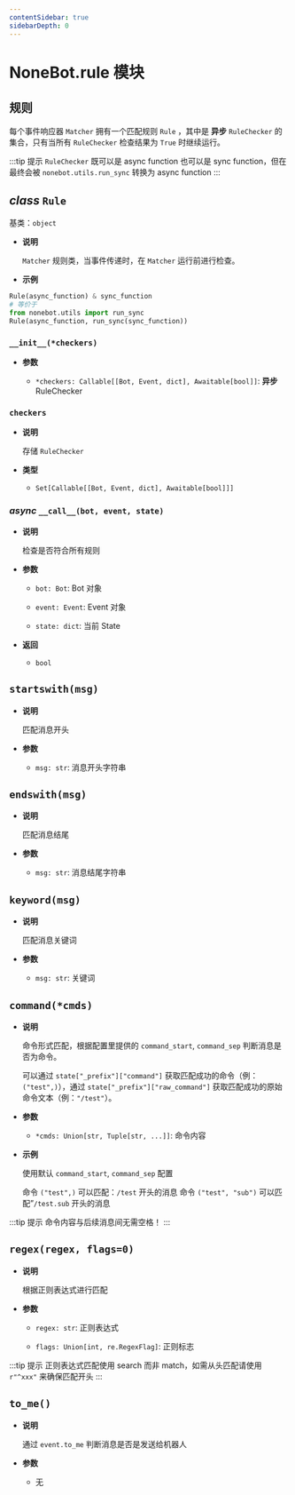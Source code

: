 ```yaml
---
contentSidebar: true
sidebarDepth: 0
---
```


# NoneBot.rule 模块

## 规则

每个事件响应器 `Matcher` 拥有一个匹配规则 `Rule` ，其中是 **异步** `RuleChecker` 的集合，只有当所有 `RuleChecker` 检查结果为 `True` 时继续运行。

:::tip 提示
`RuleChecker` 既可以是 async function 也可以是 sync function，但在最终会被 `nonebot.utils.run_sync` 转换为 async function
:::


## _class_ `Rule`

基类：`object`


* **说明**

    `Matcher` 规则类，当事件传递时，在 `Matcher` 运行前进行检查。



* **示例**


```python
Rule(async_function) & sync_function
# 等价于
from nonebot.utils import run_sync
Rule(async_function, run_sync(sync_function))
```


### `__init__(*checkers)`


* **参数**

    
    * `*checkers: Callable[[Bot, Event, dict], Awaitable[bool]]`: **异步** RuleChecker



### `checkers`


* **说明**

    存储 `RuleChecker`



* **类型**

    
    * `Set[Callable[[Bot, Event, dict], Awaitable[bool]]]`



### _async_ `__call__(bot, event, state)`


* **说明**

    检查是否符合所有规则



* **参数**

    
    * `bot: Bot`: Bot 对象


    * `event: Event`: Event 对象


    * `state: dict`: 当前 State



* **返回**

    
    * `bool`



## `startswith(msg)`


* **说明**

    匹配消息开头



* **参数**

    
    * `msg: str`: 消息开头字符串



## `endswith(msg)`


* **说明**

    匹配消息结尾



* **参数**

    
    * `msg: str`: 消息结尾字符串



## `keyword(msg)`


* **说明**

    匹配消息关键词



* **参数**

    
    * `msg: str`: 关键词



## `command(*cmds)`


* **说明**

    命令形式匹配，根据配置里提供的 `command_start`, `command_sep` 判断消息是否为命令。

    可以通过 `state["_prefix"]["command"]` 获取匹配成功的命令（例：`("test",)`），通过 `state["_prefix"]["raw_command"]` 获取匹配成功的原始命令文本（例：`"/test"`）。



* **参数**

    
    * `*cmds: Union[str, Tuple[str, ...]]`: 命令内容



* **示例**

    使用默认 `command_start`, `command_sep` 配置

    命令 `("test",)` 可以匹配：`/test` 开头的消息
    命令 `("test", "sub")` 可以匹配”`/test.sub` 开头的消息


:::tip 提示
命令内容与后续消息间无需空格！
:::


## `regex(regex, flags=0)`


* **说明**

    根据正则表达式进行匹配



* **参数**

    
    * `regex: str`: 正则表达式


    * `flags: Union[int, re.RegexFlag]`: 正则标志


:::tip 提示
正则表达式匹配使用 search 而非 match，如需从头匹配请使用 `r"^xxx"` 来确保匹配开头
:::


## `to_me()`


* **说明**

    通过 `event.to_me` 判断消息是否是发送给机器人



* **参数**

    
    * 无

